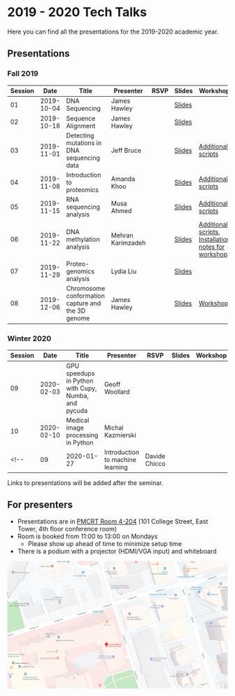 ---
---

# 2019 - 2020 Tech Talks

Here you can find all the presentations for the 2019-2020 academic year.

## Presentations

### Fall 2019

| Session | Date       | Title | Presenter | RSVP | Slides | Workshop |
| ------- | ---------- | ----- | --------- | ---- | ------ | -------- |
| 01      | 2019-10-04 | DNA Sequencing | James Hawley |  | [Slides](/2019-2020/01-dna-sequencing/) | |
| 02      | 2019-10-18 | Sequence Alignment | James Hawley | | [Slides](/2019-2020/02-sequence-alignment/) | |
| 03      | 2019-11-01 | Detecting mutations in DNA sequencing data | Jeff Bruce | | [Slides](/2019-2020/03-mutation-detection/mutation-detection_jeff-bruce.pdf) | [Additional scripts](https://github.com/MBP-Tech-Talks/MBP-Tech-Talks.github.io/tree/master/2019-2020/03-mutation-detection) |
| 04      | 2019-11-08 | Introduction to proteomics | Amanda Khoo | | [Slides](/2019-2020/04-intro-proteomics/intro-proteomics_amanda-khoo.pdf) |[Additional scripts](https://github.com/MBP-Tech-Talks/MBP-Tech-Talks.github.io/tree/master/2019-2020/04-intro-proteomics) |
| 05      | 2019-11-15 | RNA sequencing analysis | Musa Ahmed | | [Slides](/2019-2020/05-rna-seq/rna-seq_musa-ahmed.pdf) | [Additional scripts](https://github.com/MBP-Tech-Talks/MBP-Tech-Talks.github.io/tree/master/2019-2020/05-rna-seq) |
| 06      | 2019-11-22 | DNA methylation analysis | Mehran Karimzadeh | | [Slides](/2019-2020/06-dna-methylation/) | [Additional scripts](https://github.com/MBP-Tech-Talks/MBP-Tech-Talks.github.io/tree/master/2019-2020/06-dna-methylation), [Installation notes for workshop](installation-notes/) |
| 07      | 2019-11-29 | Proteo-genomics analysis | Lydia Liu | | [Slides](/2019-2020/07-intro-proteogenomics/intro-proteomics_lydia-liu.pdf) | |
| 08      | 2019-12-06 | Chromosome conformation capture and the 3D genome | James Hawley | | [Slides](/2019-2020/08-3d-genome/) | [Workshop](/2019-2020/08-3d-genome/workshop/) |

### Winter 2020

| Session | Date       | Title | Presenter | RSVP | Slides | Workshop |
| ------- | ---------- | ----- | --------- | ---- | ------ | -------- |
| 09      | 2020-02-03 | GPU speedups in Python with Cupy, Numba, and pycuda | Geoff Woollard | | | |
| 10      | 2020-02-10 | Medical image processing in Python | Michal Kazmierski | | | |
<!-- | 09      | 2020-01-27 | Introduction to machine learning | Davide Chicco | | | | -->

Links to presentations will be added after the seminar.

## For presenters

* Presentations are in [PMCRT Room 4-204](https://www.google.ca/maps/place/Toronto+Medical+Discovery+Tower/@43.6599045,-79.3881754,19.2z/data=!4m5!3m4!1s0x882b34b63e7fb161:0x5b92260a8a6360a9!8m2!3d43.6597878!4d-79.3875671) (101 College Street, East Tower, 4th floor conference room)
* Room is booked from 11:00 to 13:00 on Mondays
  * Please show up ahead of time to minimize setup time
* There is a podium with a projector (HDMI/VGA input) and whiteboard

[![Map](pmcrt-map.png)](https://www.google.ca/maps/place/Toronto+Medical+Discovery+Tower/@43.6599045,-79.3881754,19.2z/data=!4m5!3m4!1s0x882b34b63e7fb161:0x5b92260a8a6360a9!8m2!3d43.6597878!4d-79.3875671)
